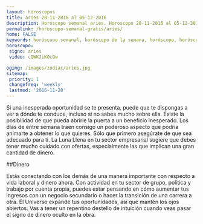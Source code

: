 ```yaml
---
layout: horoscopos
title: aries 28-11-2016 al 05-12-2016 
description: Horóscopo semanal aries. Horoscopo 28-11-2016 al 05-12-2016. Horoscopos univision gratis
permalink: /horoscopo-semanal-gratis/aries/
home: FALSE
keywords: horóscopo semanal, horóscopo de la semana, horóscopo, horóscopo gratis,horóscopos, horóscopo esperanza gracia, horoscopos aries la semana, horóscopos gratis, Tarot, Astrologia, Zodíaco, aries, horoscopo gratis
horoscopo:
 signo: aries
 video: cQWKJiKOcGw

ogimg: /images/zodiac/aries.jpg
sitemap:
 priority: 1
 changefreq: 'weekly'
 lastmod: '2016-11-28'
---
```



Si una inesperada oportunidad se te presenta, puede que te dispongas a ver a dónde te conduce, incluso si no sabes mucho sobre ella. Existe la posibilidad de que pueda abrirle la puerta a un beneficio inesperado. Los días de entre semana traen consigo un poderoso aspecto que podría animarte a obtener lo que quieres. Sólo que primero asegúrate de que sea adecuado para ti. La Luna Llena en tu sector empresarial sugiere que debes tener mucho cuidado con ofertas, especialmente las que implican una gran cantidad de dinero.

##Dinero

Estás conectando con los demás de una manera importante con respecto a vida laboral y dinero ahora. Con actividad en tu sector de grupo, política y trabajo por cuenta propia, puedes estar pensando en cómo aumentar tus ingresos con un negocio secundario o hacer la transición de una carrera a otra. El Universo expande tus oportunidades, así que mantén los ojos abiertos. Vas a tener un repentino destello de intuición cuando veas pasar el signo de dinero oculto en la obra.